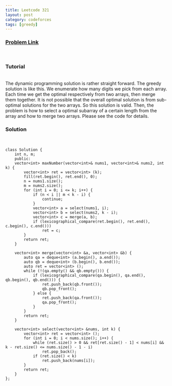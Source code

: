 ```yaml
---
title: Leetcode 321
layout: post
category: codeforces
tags: [greedy]
---
```



### [Problem Link](https://leetcode.com/problems/create-maximum-number/)
<br/>

### Tutorial  
<br/>
The dynamic programming solution is rather straight forward.
The greedy solution is like this. We enumerate how many digits we pick from each array.
Each time we get the optimal respectively from two arrays, then merge them together.
It is not possible that the overall optimal solution is from sub-optimal solutions for the two arrays. So this solution is valid.
Then, the problem is how to select a optimal subarray of a certain length from the array and how to merge two arrays. Please see the code for details.
<br/>


### Solution  
<br/>


	class Solution {
		int n, m;
		public:
		vector<int> maxNumber(vector<int>& nums1, vector<int>& nums2, int k) {
			vector<int> ret = vector<int> (k);
			fill(ret.begin(), ret.end(), 0);
			n = nums1.size();
			m = nums2.size();
			for (int i = 0; i <= k; i++) {
				if (n < i || m < k - i) {
					continue;
				}
				vector<int> a = select(nums1, i);
				vector<int> b = select(nums2, k - i);
				vector<int> c = merge(a, b);
				if (lexicographical_compare(ret.begin(), ret.end(), c.begin(), c.end()))
					ret = c;
			}
			return ret;
		}
	
		vector<int> merge(vector<int> &a, vector<int> &b) {
			auto qa = deque<int> (a.begin(), a.end());
			auto qb = deque<int> (b.begin(), b.end());
			auto ret = vector<int> ();
			while (!(qa.empty() && qb.empty())) {
				if (lexicographical_compare(qa.begin(), qa.end(), qb.begin(), qb.end())) {
					ret.push_back(qb.front());
					qb.pop_front();
				} else {
					ret.push_back(qa.front());
					qa.pop_front();
				}
			}
			return ret;
		}
	
		vector<int> select(vector<int> &nums, int k) {
			vector<int> ret = vector<int> ();
			for (int i = 0; i < nums.size(); i++) {
				while (ret.size() > 0 && ret[ret.size() - 1] < nums[i] && k - ret.size() <= nums.size() - 1 - i)
					ret.pop_back();
				if (ret.size() < k)
					ret.push_back(nums[i]);
			}
			return ret;
		}
	};
	
	
